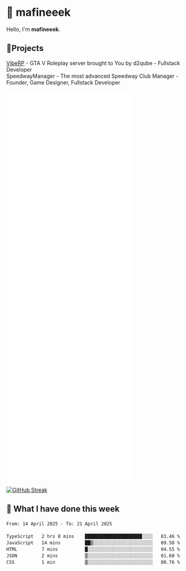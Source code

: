 # 👋 mafineeek
Hello, I'm **mafineeek**.

## 📝Projects

[VibeRP](https://v-rp.pl) - GTA V Roleplay server brought to You by d2qube - Fullstack Developer<br/>
SpeedwayManager - The most advanced Speedway Club Manager - Founder, Game Designer, Fullstack Developer


![](./github-metrics.svg)

[![GitHub Streak](https://streak-stats.demolab.com/?user=mafineeek)](https://git.io/streak-stats)

## 📰 What I have done this week
<!--START_SECTION:waka-->

```txt
From: 14 April 2025 - To: 21 April 2025

TypeScript   2 hrs 8 mins    █████████████████████░░░░   83.46 %
JavaScript   14 mins         ██▒░░░░░░░░░░░░░░░░░░░░░░   09.50 %
HTML         7 mins          █░░░░░░░░░░░░░░░░░░░░░░░░   04.55 %
JSON         2 mins          ▒░░░░░░░░░░░░░░░░░░░░░░░░   01.60 %
CSS          1 min           ▒░░░░░░░░░░░░░░░░░░░░░░░░   00.76 %
```

<!--END_SECTION:waka-->
